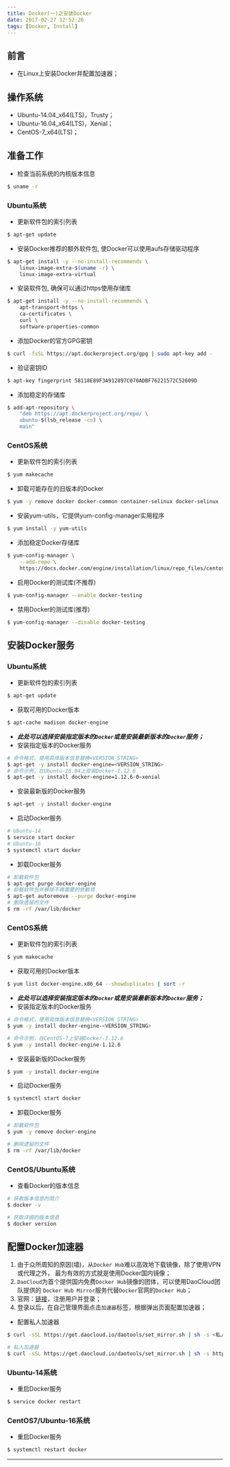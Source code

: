 ```yaml
---
title: Docker(一)之安装Docker
date: 2017-02-27 12:52:26
tags: [Docker, Install]
---
```


## 前言
+ 在Linux上安装Docker并配置加速器；

## 操作系统
+ Ubuntu-14.04_x64(LTS)，Trusty；
+ Ubuntu-16.04_x64(LTS)，Xenial；
+ CentOS-7_x64(LTS)；

<!-- more -->

## 准备工作

+ 检查当前系统的内核版本信息

```bash
$ uname -r
```
### Ubuntu系统

+ 更新软件包的索引列表

```bash
$ apt-get update
```
+ 安装Docker推荐的额外软件包, 使Docker可以使用aufs存储驱动程序

```bash
$ apt-get install -y --no-install-recommends \
    linux-image-extra-$(uname -r) \
    linux-image-extra-virtual
```

+ 安装软件包, 确保可以通过https使用存储库

```bash
$ apt-get install -y --no-install-recommends \
    apt-transport-https \
    ca-certificates \
    curl \
    software-properties-common
```

+ 添加Docker的官方GPG密钥

```bash
$ curl -fsSL https://apt.dockerproject.org/gpg | sudo apt-key add -
```

+ 验证密钥ID

```bash
$ apt-key fingerprint 58118E89F3A912897C070ADBF76221572C52609D
```

+ 添加稳定的存储库

```bash
$ add-apt-repository \
    "deb https://apt.dockerproject.org/repo/ \
    ubuntu-$(lsb_release -cs) \
    main"
```

### CentOS系统

+ 更新软件包的索引列表

```bash
$ yum makecache
```

+ 卸载可能存在的旧版本的Docker

```bash
$ yum -y remove docker docker-common container-selinux docker-selinux
```

+ 安装yum-utils，它提供yum-config-manager实用程序

```bash
$ yum install -y yum-utils
```

+ 添加稳定Docker存储库

```bash
$ yum-config-manager \
    --add-repo \
    https://docs.docker.com/engine/installation/linux/repo_files/centos/docker.repo
```

+ 启用Docker的测试库(不推荐)

```bash
$ yum-config-manager --enable docker-testing
```

+ 禁用Docker的测试库(推荐)

```bash
$ yum-config-manager --disable docker-testing
```

## 安装Docker服务

### Ubuntu系统

+ 更新软件包的索引列表

```bash
$ apt-get update
```

+ 获取可用的Docker版本

```bash
$ apt-cache madison docker-engine
```

+ **_此处可以选择安装指定版本的`Docker`或是安装最新版本的`Docker`服务；_**
+ 安装指定版本的Docker服务

```bash
# 命令格式，使用具体版本信息替换<VERSION_STRING>
$ apt-get -y install docker-engine=<VERSION_STRING>
# 命令示例，在Ubuntu-16.04上安装Docker-1.12.6
$ apt-get -y install docker-engine=1.12.6-0~xenial
```

+ 安装最新版的Docker服务

```bash
$ apt-get -y install docker-engine
```

+ 启动Docker服务

```bash
# Ubuntu-14
$ service start docker
# Ubuntu-16
$ systemctl start docker
```

+ 卸载Docker服务

```bash
# 卸载软件包
$ apt-get purge docker-engine
# 卸载软件包并移除不再需要的依赖项
$ apt-get autoremove --purge docker-engine
# 删除遗留的文件
$ rm -rf /var/lib/docker
```

### CentOS系统

+ 更新软件包的索引列表

```bash
$ yum makecache
```

+ 获取可用的Docker版本

```bash
$ yum list docker-engine.x86_64 --showduplicates | sort -r
```

+ **_此处可以选择安装指定版本的`Docker`或是安装最新版本的`Docker`服务；_**
+ 安装指定版本的Docker服务

```bash
# 命令格式，使用具体版本信息替换<VERSION_STRING>
$ yum -y install docker-engine-<VERSION_STRING>

# 命令示例，在CentOS-7上安装Docker-1.12.6
$ yum -y install docker-engine-1.12.6
```

+ 安装最新版的Docker服务

```bash
$ yum -y install docker-engine
```

+ 启动Docker服务

```bash
$ systemctl start docker
```

+ 卸载Docker服务

```bash
# 卸载软件包
$ yum -y remove docker-engine

# 删除遗留的文件
$ rm -rf /var/lib/docker
```

### CentOS/Ubuntu系统

+ 查看Docker的版本信息

```bash
# 获取版本信息的简介
$ docker -v

# 获取详细的版本信息
$ docker version
```

## 配置Docker加速器
1. 由于众所周知的原因(墙)，从`Docker Hub`难以高效地下载镜像，除了使用VPN或代理之外，
最为有效的方式就是使用Docker国内镜像；
2. `DaoCloud`为首个提供国内免费`Docker Hub`镜像的团体，可以使用DaoCloud团队提供的
`Docker Hub Mirror`服务代替`Docker`官网的`Docker Hub`；
3. 官网：[链接](https://www.daocloud.io/)，注册用户并登录；
4. 登录以后，在自己管理界面点击`加速器`标签，根据弹出页面配置加速器；
+ 配置私人加速器

```bash
$ curl -sSL https://get.daocloud.io/daotools/set_mirror.sh | sh -s <私人URL>

# 私人加速器
$ curl -sSL https://get.daocloud.io/daotools/set_mirror.sh | sh -s http://6bdc63e3.m.daocloud.io
```
### Ubuntu-14系统

+ 重启Docker服务

```bash
$ service docker restart
```

### CentOS7/Ubuntu-16系统

+ 重启Docker服务

```bash
$ systemctl restart docker
```

***
